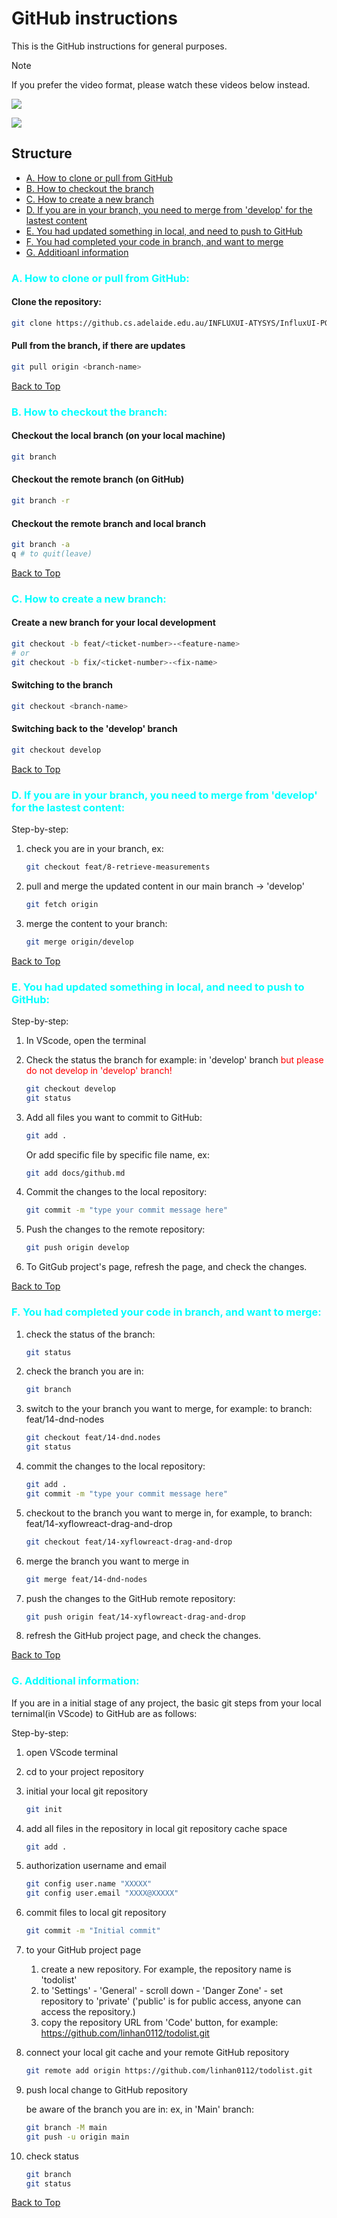 # GitHub instructions

This is the GitHub instructions for general purposes.

> [!NOTE]
> If you prefer the video format, please watch these videos below instead.
>
> [![](https://i.ytimg.com/vi/z5jZ9lrSpqk/hq720.jpg?sqp=-oaymwEcCNAFEJQDSFXyq4qpAw4IARUAAIhCGAFwAcABBg==&rs=AOn4CLBBktaEWnKx2KfkK2gGiW85wiS1Mw)](https://www.youtube.com/watch?v=z5jZ9lrSpqk)
>
> [![](https://i.ytimg.com/vi/Dedz4gRHezg/hq720.jpg?sqp=-oaymwEcCNACELwBSFXyq4qpAw4IARUAAIhCGAFwAcABBg==&rs=AOn4CLCkm9e5sgIGuZVgm8ZITVywdkgl5Q)](https://www.youtube.com/watch?v=Dedz4gRHezg)

## Structure

- [A. How to clone or pull from GitHub](#a-how-to-clone-or-pull-from-github)
- [B. How to checkout the branch](#b-how-to-checkout-the-branch)
- [C. How to create a new branch](#c-how-to-create-a-new-branch)
- [D. If you are in your branch, you need to merge from 'develop' for the lastest content](#d-if-you-are-in-your-branch-you-need-to-merge-from-develop-for-the-lastest-content)
- [E. You had updated something in local, and need to push to GitHub](#e-you-had-updated-something-in-local-and-need-to-push-to-github)
- [F. You had completed your code in branch, and want to merge](#f-you-had-completed-your-code-in-branch-and-want-to-merge)
- [G. Additioanl information](#g-additional-information)

### <span style="color:cyan">A. How to clone or pull from GitHub:</span>

#### Clone the repository:

```bash
git clone https://github.cs.adelaide.edu.au/INFLUXUI-ATYSYS/InfluxUI-PG02.git
```

#### Pull from the branch, if there are updates

```bash
git pull origin <branch-name>
```

[Back to Top](#github-instructions)

### <span style="color:cyan">B. How to checkout the branch:</span>

#### Checkout the local branch (on your local machine)

```bash
git branch
```

#### Checkout the remote branch (on GitHub)

```bash
git branch -r
```

#### Checkout the remote branch and local branch

```bash
git branch -a
q # to quit(leave)
```

[Back to Top](#github-instructions)

### <span style="color:cyan">C. How to create a new branch:</span>

#### Create a new branch for your local development

```bash
git checkout -b feat/<ticket-number>-<feature-name>
# or
git checkout -b fix/<ticket-number>-<fix-name>
```

#### Switching to the branch

```bash
git checkout <branch-name>
```

#### Switching back to the 'develop' branch

```bash
git checkout develop
```

[Back to Top](#github-instructions)

### <span style="color:cyan">D. If you are in your branch, you need to merge from 'develop' for the lastest content:

Step-by-step:

1. check you are in your branch, ex:

   ```bash
   git checkout feat/8-retrieve-measurements
   ```

2. pull and merge the updated content in our main branch -> 'develop'

   ```bash
   git fetch origin
   ```

3. merge the content to your branch:

   ```bash
   git merge origin/develop
   ```

[Back to Top](#github-instructions)

### <span style="color:cyan">E. You had updated something in local, and need to push to GitHub:</span>

Step-by-step:

1. In VScode, open the terminal
2. Check the status the branch
   for example: in 'develop' branch <span style='color:red'>but please do not develop in 'develop' branch!</span>

   ```bash
   git checkout develop
   git status
   ```

3. Add all files you want to commit to GitHub:

   ```bash
   git add .
   ```

   Or add specific file by specific file name, ex:

   ```bash
   git add docs/github.md
   ```

4. Commit the changes to the local repository:

   ```bash
   git commit -m "type your commit message here"
   ```

5. Push the changes to the remote repository:

   ```bash
   git push origin develop
   ```

6. To GitGub project's page, refresh the page, and check the changes.

[Back to Top](#github-instructions)

### <span style="color:cyan">F. You had completed your code in branch, and want to merge:</span>

1. check the status of the branch:

   ```bash
   git status
   ```

2. check the branch you are in:

   ```bash
   git branch
   ```

3. switch to the your branch you want to merge, for example: to branch: feat/14-dnd-nodes

   ```bash
   git checkout feat/14-dnd.nodes
   git status
   ```

4. commit the changes to the local repository:

   ```bash
   git add .
   git commit -m "type your commit message here"
   ```

5. checkout to the branch you want to merge in, for example, to branch: feat/14-xyflowreact-drag-and-drop

   ```bash
   git checkout feat/14-xyflowreact-drag-and-drop
   ```

6. merge the branch you want to merge in

   ```bash
   git merge feat/14-dnd-nodes
   ```

7. push the changes to the GitHub remote repository:

   ```bash
   git push origin feat/14-xyflowreact-drag-and-drop
   ```

8. refresh the GitHub project page, and check the changes.

[Back to Top](#github-instructions)

### <span style="color:cyan">G. Additional information:</span>

If you are in a initial stage of any project, the basic git steps from your local ternimal(in VScode) to GitHub are as follows:<br>

Step-by-step:

1. open VScode terminal
2. cd to your project repository
3. initial your local git repository

   ```bash
   git init
   ```

4. add all files in the repository in local git repository cache space

   ```bash
   git add .
   ```

5. authorization username and email

   ```bash
   git config user.name "XXXXX"
   git config user.email "XXXX@XXXXX"
   ```

6. commit files to local git repository

   ```bash
   git commit -m "Initial commit"
   ```

7. to your GitHub project page

   1. create a new repository. For example, the repository name is 'todolist'
   2. to 'Settings' - 'General' - scroll down - 'Danger Zone' - set repository to 'private' ('public' is for public access, anyone can access the repository.)
   3. copy the repository URL from 'Code' button, for example: https://github.com/linhan0112/todolist.git

8. connect your local git cache and your remote GitHub repository

   ```bash
   git remote add origin https://github.com/linhan0112/todolist.git
   ```

9. push local change to GitHub repository

   be aware of the branch you are in: ex, in 'Main' branch:

   ```bash
   git branch -M main
   git push -u origin main
   ```

10. check status

    ```bash
    git branch
    git status
    ```

[Back to Top](#github-instructions)
